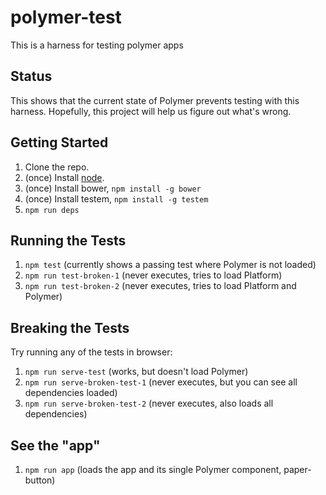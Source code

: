 polymer-test
======================

This is a harness for testing polymer apps

## Status
This shows that the current state of Polymer prevents testing with this harness.
Hopefully, this project will help us figure out what's wrong.

## Getting Started

1.  Clone the repo.
1.  (once) Install [node](http://nodejs.org/).
1.  (once) Install bower, `npm install -g bower`
1.  (once) Install testem, `npm install -g testem`
1.  `npm run deps`

## Running the Tests

1.  `npm test` (currently shows a passing test where Polymer is not loaded)
1.  `npm run test-broken-1` (never executes, tries to load Platform)
1.  `npm run test-broken-2` (never executes, tries to load Platform and Polymer)

## Breaking the Tests

Try running any of the tests in browser:

1.  `npm run serve-test` (works, but doesn't load Polymer)
1.  `npm run serve-broken-test-1` (never executes, but you can see all dependencies loaded)
1.  `npm run serve-broken-test-2` (never executes, also loads all dependencies)

## See the "app"

1.  `npm run app` (loads the app and its single Polymer component, paper-button)